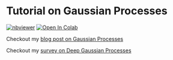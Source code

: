 # Tutorial on Gaussian Processes 

[![nbviewer](https://raw.githubusercontent.com/jupyter/design/master/logos/Badges/nbviewer_badge.svg)](https://nbviewer.jupyter.org/github/kdkalvik/gaussian-processes-tutorial/blob/main/gaussian_processes_tutorial.ipynb) [![Open In Colab](https://colab.research.google.com/assets/colab-badge.svg)](https://colab.research.google.com/github/kdkalvik/gaussian-processes-tutorial/blob/main/gaussian_processes_tutorial.ipynb)

Checkout my [blog post on Gaussian Processes](https://kdkalvik.github.io/gp-tutorial)

Checkout my [survey on Deep Gaussian Processes](https://arxiv.org/pdf/2106.12135.pdf)
